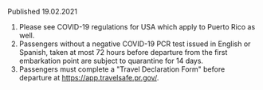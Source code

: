 Published 19.02.2021
1. Please see COVID-19 regulations for USA which apply to Puerto Rico as well. 
2. Passengers without a negative COVID-19 PCR test issued in English or Spanish, taken at most 72 hours before departure from the first embarkation point are subject to quarantine for 14 days.
3. Passengers must complete a "Travel Declaration Form" before departure at <a href="https://app.travelsafe.pr.gov/">https://app.travelsafe.pr.gov/</a>.

